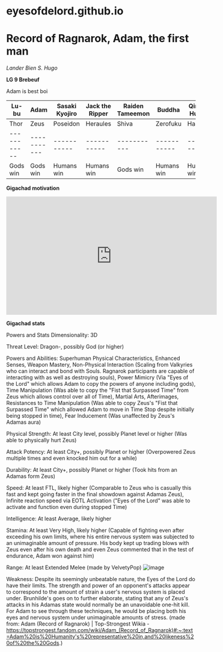 # eyesofdelord.github.io

# Record of Ragnarok, Adam, the first man

*Lander Bien S. Hugo*

**LG 9 Brebeuf**

Adam is best boi

| Lu-bu | Adam | Sasaki Kyojiro | Jack the Ripper | Raiden Tameemon | Buddha | Qin Shi Huang | Nikola Tesla |
| ----------- | ----------- | ----------- | ----------- | ----------- | ----------- | ----------- | ----------- |
|Thor | Zeus | Poseidon | Heraules | Shiva | Zerofuku | Hades | Beelzebub |
| ----------- | ----------- | ----------- | ----------- | ----------- | -----------| ----------- | ----------- |
| Gods win | Gods win | Humans win | Humans win | Gods win | Humans win | Humans win | Ongoing |

**Gigachad motivation**
<iframe width="560" height="315" src="https://www.youtube.com/embed/NEnvFs3kQk0" title="YouTube video player" frameborder="0" allow="accelerometer; autoplay; clipboard-write; encrypted-media; gyroscope; picture-in-picture; web-share" allowfullscreen></iframe>

**Gigachad stats**

Powers and Stats
Dimensionality: 3D

Threat Level: Dragon-, possibly God (or higher)

Powers and Abilities: Superhuman Physical Characteristics, Enhanced Senses, Weapon Mastery, Non-Physical Interaction (Scaling from Valkyries who can interact and bond with Souls. Ragnarok participants are capable of interacting with as well as destroying souls), Power Mimicry (Via "Eyes of the Lord" which allows Adam to copy the powers of anyone including gods), Time Manipulation (Was able to copy the "Fist that Surpassed Time" from Zeus which allows control over all of Time), Martial Arts, Afterimages, Resistances to Time Manipulation (Was able to copy Zeus's "Fist that Surpassed Time" which allowed Adam to move in Time Stop despite initially being stopped in time), Fear Inducement (Was unaffected by Zeus's Adamas aura)

Physical Strength: At least City level, possibly Planet level or higher (Was able to physically hurt Zeus)

Attack Potency: At least City+, possibly Planet or higher (Overpowered Zeus multiple times and even knocked him out for a while)

Durability: At least City+, possibly Planet or higher (Took hits from an Adamas form Zeus)

Speed: At least FTL, likely higher (Comparable to Zeus who is casually this fast and kept going faster in the final showdown against Adamas Zeus), Infinite reaction speed via EOTL Activation ("Eyes of the Lord" was able to activate and function even during stopped Time)

Intelligence: At least Average, likely higher

Stamina: At least Very High, likely higher (Capable of fighting even after exceeding his own limits, where his entire nervous system was subjected to an unimaginable amount of pressure. His body kept up trading blows with Zeus even after his own death and even Zeus commented that in the test of endurance, Adam won against him)

Range: At least Extended Melee
(made by VelvetyPop)
![image](https://user-images.githubusercontent.com/122418768/212820094-1bf4d0db-0a4f-4b0a-a0fb-b62b80bd9840.png)

Weakness: Despite its seemingly unbeatable nature, the Eyes of the Lord do have their limits. The strength and power of an opponent's attacks appear to correspond to the amount of strain a user's nervous system is placed under. Brunhilde's goes on to further elaborate, stating that any of Zeus's attacks in his Adamas state would normally be an unavoidable one-hit kill. For Adam to see through these techniques, he would be placing both his eyes and nervous system under unimaginable amounts of stress.
(made from: Adam (Record of Ragnarok) | Top-Strongest Wikia - https://topstrongest.fandom.com/wiki/Adam_(Record_of_Ragnarok)#:~:text=Adam%20is%20Humanity's%20representative%20in,and%20likeness%20of%20the%20Gods.)
